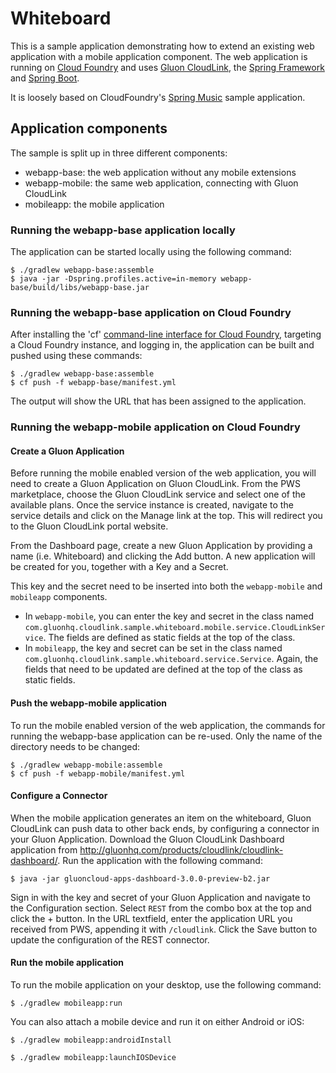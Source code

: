 Whiteboard
==========

This is a sample application demonstrating how to extend an existing web application with a mobile application
 component. The web application is running on [Cloud Foundry](http://cloudfoundry.org) and uses
 [Gluon CloudLink](http://gluonhq.com/products/cloudlink), the
 [Spring Framework](http://spring.io) and [Spring Boot](http://projects.spring.io/spring-boot/).

It is loosely based on CloudFoundry's [Spring Music](https://github.com/cloudfoundry-samples/spring-music)
 sample application.

## Application components

The sample is split up in three different components:

 * webapp-base: the web application without any mobile extensions
 * webapp-mobile: the same web application, connecting with Gluon CloudLink
 * mobileapp: the mobile application

### Running the webapp-base application locally

The application can be started locally using the following command:

~~~
$ ./gradlew webapp-base:assemble
$ java -jar -Dspring.profiles.active=in-memory webapp-base/build/libs/webapp-base.jar
~~~

### Running the webapp-base application on Cloud Foundry

After installing the 'cf' [command-line interface for Cloud Foundry](http://docs.cloudfoundry.org/cf-cli/),
targeting a Cloud Foundry instance, and logging in, the application can be built and pushed using these commands:

~~~
$ ./gradlew webapp-base:assemble
$ cf push -f webapp-base/manifest.yml
~~~

The output will show the URL that has been assigned to the application.

### Running the webapp-mobile application on Cloud Foundry

#### Create a Gluon Application

Before running the mobile enabled version of the web application, you will need to create a Gluon Application
on Gluon CloudLink. From the PWS marketplace, choose the Gluon CloudLink service and select one of the available
plans. Once the service instance is created, navigate to the service details and click on the Manage link at the
top. This will redirect you to the Gluon CloudLink portal website.

From the Dashboard page, create a new Gluon Application by providing a name (i.e. Whiteboard) and clicking the Add
button. A new application will be created for you, together with a Key and a Secret.

This key and the secret need to be inserted into both the `webapp-mobile` and `mobileapp` components.

* In `webapp-mobile`, you can enter the key and secret in the class named `com.gluonhq.cloudlink.sample.whiteboard.mobile.service.CloudLinkService`.
The fields are defined as static fields at the top of the class.
* In `mobileapp`, the key and secret can be set in the class named `com.gluonhq.cloudlink.sample.whiteboard.service.Service`.
Again, the fields that need to be updated are defined at the top of the class as static fields.

#### Push the webapp-mobile application

To run the mobile enabled version of the web application, the commands for running the webapp-base application can
be re-used. Only the name of the directory needs to be changed:

~~~
$ ./gradlew webapp-mobile:assemble
$ cf push -f webapp-mobile/manifest.yml
~~~

#### Configure a Connector

When the mobile application generates an item on the whiteboard, Gluon CloudLink can push data to other back ends,
 by configuring a connector in your Gluon Application. Download the Gluon CloudLink Dashboard application from
 http://gluonhq.com/products/cloudlink/cloudlink-dashboard/. Run the application with the following command:

~~~
$ java -jar gluoncloud-apps-dashboard-3.0.0-preview-b2.jar
~~~

Sign in with the key and secret of your Gluon Application and navigate to the Configuration section. Select
`REST` from the combo box at the top and click the + button. In the URL textfield, enter the application URL
you received from PWS, appending it with `/cloudlink`. Click the Save button to update the configuration of
the REST connector.

#### Run the mobile application

To run the mobile application on your desktop, use the following command:

~~~
$ ./gradlew mobileapp:run
~~~

You can also attach a mobile device and run it on either Android or iOS:

~~~
$ ./gradlew mobileapp:androidInstall
~~~

~~~
$ ./gradlew mobileapp:launchIOSDevice
~~~
